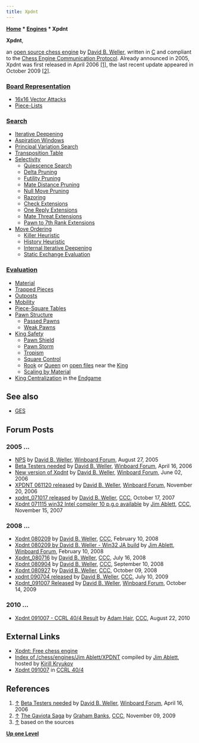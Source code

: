 ```yaml
---
title: Xpdnt
---
```

**[Home](Home "Home") \* [Engines](Engines "Engines") \* Xpdnt**


**Xpdnt**,  

an [open source chess engine](Category:Open_Source "Category:Open Source") by [David B. Weller](David_B._Weller "David B. Weller"), written in [C](C "C") and compliant to the [Chess Engine Communication Protocol](Chess_Engine_Communication_Protocol "Chess Engine Communication Protocol"). 
Already announced in 2005, Xpdnt was first released in April 2006 <a id="cite-note-1" href="#cite-ref-1">[1]</a>, 
the last recent update appeared in October 2009 <a id="cite-note-2" href="#cite-ref-2">[2]</a>. 



### [Board Representation](Board_Representation "Board Representation")


* [16x16 Vector Attacks](Vector_Attacks "Vector Attacks")
* [Piece-Lists](Piece-Lists "Piece-Lists")


### [Search](Search "Search")


* [Iterative Deepening](Iterative_Deepening "Iterative Deepening")
* [Aspiration Windows](Aspiration_Windows "Aspiration Windows")
* [Principal Variation Search](Principal_Variation_Search "Principal Variation Search")
* [Transposition Table](Transposition_Table "Transposition Table")
* [Selectivity](Selectivity "Selectivity")
	+ [Quiescence Search](Quiescence_Search "Quiescence Search")
	+ [Delta Pruning](Delta_Pruning "Delta Pruning")
	+ [Futility Pruning](Futility_Pruning "Futility Pruning")
	+ [Mate Distance Pruning](Mate_Distance_Pruning "Mate Distance Pruning")
	+ [Null Move Pruning](Null_Move_Pruning "Null Move Pruning")
	+ [Razoring](Razoring "Razoring")
	+ [Check Extensions](Check_Extensions "Check Extensions")
	+ [One Reply Extensions](One_Reply_Extensions "One Reply Extensions")
	+ [Mate Threat Extensions](Mate_Threat_Extensions "Mate Threat Extensions")
	+ [Pawn to 7th Rank Extensions](Passed_Pawn_Extensions "Passed Pawn Extensions")
* [Move Ordering](Move_Ordering "Move Ordering")
	+ [Killer Heuristic](Killer_Heuristic "Killer Heuristic")
	+ [History Heuristic](History_Heuristic "History Heuristic")
	+ [Internal Iterative Deepening](Internal_Iterative_Deepening "Internal Iterative Deepening")
	+ [Static Exchange Evaluation](Static_Exchange_Evaluation "Static Exchange Evaluation")


### [Evaluation](Evaluation "Evaluation")


* [Material](Material "Material")
* [Trapped Pieces](Trapped_Pieces "Trapped Pieces")
* [Outposts](Outposts "Outposts")
* [Mobility](Mobility "Mobility")
* [Piece-Square Tables](Piece-Square_Tables "Piece-Square Tables")
* [Pawn Structure](Pawn_Structure "Pawn Structure")
	+ [Passed Pawns](Passed_Pawn "Passed Pawn")
	+ [Weak Pawns](Weak_Pawns "Weak Pawns")
* [King Safety](King_Safety "King Safety")
	+ [Pawn Shield](King_Safety#PawnShield "King Safety")
	+ [Pawn Storm](King_Safety#PawnStorm "King Safety")
	+ [Tropism](King_Safety#KingTropism "King Safety")
	+ [Square Control](King_Safety#SquareControl "King Safety")
	+ [Rook](Rook "Rook") or [Queen](Queen "Queen") on [open files](Open_File "Open File") near the [King](King "King")
	+ [Scaling by Material](King_Safety#Scaling "King Safety")
* [King Centralization](King_Centralization "King Centralization") in the [Endgame](Endgame "Endgame")


## See also


* [GES](GES "GES")


## Forum Posts


### 2005 ...


* [NPS](http://www.open-aurec.com/wbforum/viewtopic.php?f=4&t=3370&p=16850) by [David B. Weller](David_B._Weller "David B. Weller"), [Winboard Forum](Computer_Chess_Forums "Computer Chess Forums"), August 27, 2005
* [Beta Testers needed](http://www.open-aurec.com/wbforum/viewtopic.php?f=4&t=4664&p=24174) by [David B. Weller](David_B._Weller "David B. Weller"), [Winboard Forum](Computer_Chess_Forums "Computer Chess Forums"), April 16, 2006
* [New version of Xpdnt](http://www.open-aurec.com/wbforum/viewtopic.php?f=2&t=4927&p=25313) by [David B. Weller](David_B._Weller "David B. Weller"), [Winboard Forum](Computer_Chess_Forums "Computer Chess Forums"), June 02, 2006
* [XPDNT 061120 released](http://www.open-aurec.com/wbforum/viewtopic.php?f=2&t=5899&p=28499) by [David B. Weller](David_B._Weller "David B. Weller"), [Winboard Forum](Computer_Chess_Forums "Computer Chess Forums"), November 20, 2006
* [xpdnt\_071017 released](http://www.talkchess.com/forum/viewtopic.php?t=17186) by [David B. Weller](David_B._Weller "David B. Weller"), [CCC](CCC "CCC"), October 17, 2007
* [Xpdnt 071115 win32 Intel compiler 10 p.g.o available](http://www.talkchess.com/forum/viewtopic.php?t=17880) by [Jim Ablett](Jim_Ablett "Jim Ablett"), [CCC](CCC "CCC"), November 15, 2007


### 2008 ...


* [Xpdnt 080209](http://www.talkchess.com/forum/viewtopic.php?t=19517) by [David B. Weller](David_B._Weller "David B. Weller"), [CCC](CCC "CCC"), February 10, 2008
* [Xpdnt 080209 by David B. Weller - Win32 JA build](http://www.open-aurec.com/wbforum/viewtopic.php?f=2&t=7128&p=32732) by [Jim Ablett](Jim_Ablett "Jim Ablett"), [Winboard Forum](Computer_Chess_Forums "Computer Chess Forums"), February 10, 2008
* [Xpdnt\_080716](http://www.talkchess.com/forum/viewtopic.php?t=22395) by [David B. Weller](David_B._Weller "David B. Weller"), [CCC](CCC "CCC"), July 16, 2008
* [Xpdnt 080904](http://www.talkchess.com/forum/viewtopic.php?t=23617) by [David B. Weller](David_B._Weller "David B. Weller"), [CCC](CCC "CCC"), September 10, 2008
* [Xpdnt 080927](http://www.talkchess.com/forum/viewtopic.php?t=24275) by [David B. Weller](David_B._Weller "David B. Weller"), [CCC](CCC "CCC"), October 09, 2008
* [xpdnt 090704 released](http://www.talkchess.com/forum/viewtopic.php?t=28889) by [David B. Weller](David_B._Weller "David B. Weller"), [CCC](CCC "CCC"), July 10, 2009
* [Xpdnt\_091007 Released](http://www.open-aurec.com/wbforum/viewtopic.php?f=2&t=50482&p=191657) by [David B. Weller](David_B._Weller "David B. Weller"), [Winboard Forum](Computer_Chess_Forums "Computer Chess Forums"), October 14, 2009


### 2010 ...


* [Xpdnt 091007 - CCRL 40/4 Result](http://www.talkchess.com/forum/viewtopic.php?t=35857) by [Adam Hair](Adam_Hair "Adam Hair"), [CCC](CCC "CCC"), August 22, 2010


## External Links


* [Xpdnt: Free chess engine](http://www.opraus.com/ai/)
* [Index of /chess/engines/Jim Ablett/XPDNT](http://kirr.homeunix.org/chess/engines/Jim%20Ablett/XPDNT/) compiled by [Jim Ablett](Jim_Ablett "Jim Ablett"), hosted by [Kirill Kryukov](Kirill_Kryukov "Kirill Kryukov")
* [Xpdnt 091007](http://ccrl.chessdom.com/ccrl/404/cgi/engine_details.cgi?print=Details&each_game=1&eng=Xpdnt%20091007#Xpdnt_091007) in [CCRL 40/4](CCRL "CCRL")


## References


1. <a id="cite-ref-1" href="#cite-note-1">↑</a> [Beta Testers needed](http://www.open-aurec.com/wbforum/viewtopic.php?f=4&t=4664&p=24174) by [David B. Weller](David_B._Weller "David B. Weller"), [Winboard Forum](Computer_Chess_Forums "Computer Chess Forums"), April 16, 2006
2. <a id="cite-ref-2" href="#cite-note-2">↑</a> [The Gaviota Saga](http://www.talkchess.com/forum/viewtopic.php?t=30539) by [Graham Banks](Graham_Banks "Graham Banks"), [CCC](CCC "CCC"), November 09, 2009
3. <a id="cite-ref-3" href="#cite-note-3">↑</a> based on the sources

**[Up one Level](Engines "Engines")**







 
